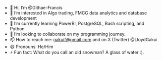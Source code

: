 - 👋 Hi, I’m @Githae-Francis
- 👀 I’m interested in Algo trading, FMCG data analytics and database development
- 🌱 I’m currently learning PowerBI, PostgreSQL, Bash scripting, and Python.
- 💞️ I’m looking to collaborate on my programming journey.
- 📫 How to reach me: gakuif@gmail.com and on X (Twitter) @LloydGakui
- 😄 Pronouns: He/Him
- ⚡ Fun fact: What do you call an old snowman? A glass of water :).

<!---
Githae-Francis/Githae-Francis is a ✨ special ✨ repository because its `README.md` (this file) appears on your GitHub profile.
You can click the Preview link to take a look at your changes.
--->
